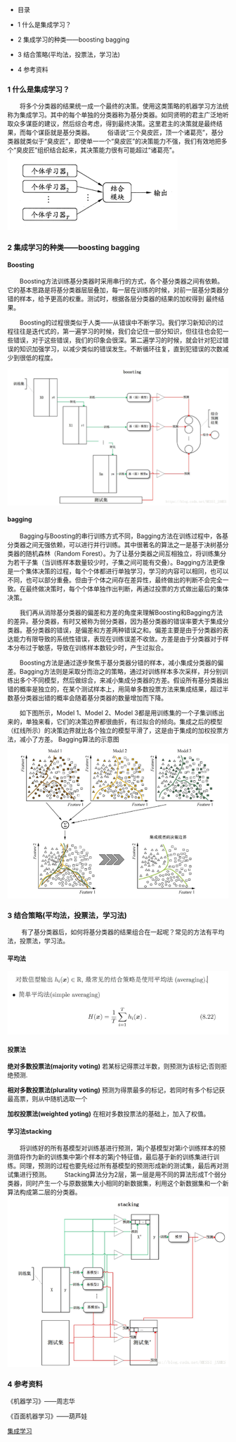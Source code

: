 * 目录
* 1 什么是集成学习？

* 2 集成学习的种类——boosting bagging

* 3 结合策略(平均法，投票法，学习法)

* 4 参考资料

### 1 什么是集成学习？
&#8195;&#8195;将多个分类器的结果统一成一个最终的决策。使用这类策略的机器学习方法统称为集成学习。其中的每个单独的分类器称为基分类器。如同贤明的君主广泛地听取众多谋臣的建议，然后综合考虑，得到最终决策。这里君主的决策就是最终结果，而每个谋臣就是基分类器。
&#8195;&#8195;俗语说“三个臭皮匠，顶一个诸葛亮”，基分类器就类似于“臭皮匠”，即使单一一个“臭皮匠”的决策能力不强，我们有效地把多个“臭皮匠”组织结合起来，其决策能力很有可能超过“诸葛亮”。
![](https://github.com/flysaint/Datawhale-/blob/master/集成学习.png)

### 2 集成学习的种类——boosting bagging

#### Boosting
&#8195;&#8195;Boosting方法训练基分类器时采用串行的方式，各个基分类器之间有依赖。它的基本思路是将基分类器层层叠加，每一层在训练的时候，对前一层基分类器分错的样本，给予更高的权重。测试时，根据各层分类器的结果的加权得到
最终结果。

&#8195;&#8195;Boosting的过程很类似于人类——从错误中不断学习。我们学习新知识的过程往往是迭代式的，第一遍学习的时候，我们会记住一部分知识，但往往也会犯一些错误，对于这些错误，我们的印象会很深。第二遍学习的时候，就会针对犯过错误的知识加强学习，以减少类似的错误发生。不断循环往复，直到犯错误的次数减少到很低的程度。

![](https://github.com/flysaint/Datawhale-/blob/master/Boosting.png)

#### bagging

&#8195;&#8195;Bagging与Boosting的串行训练方式不同，Bagging方法在训练过程中，各基分类器之间无强依赖，可以进行并行训练。其中很著名的算法之一是基于决树基分类器的随机森林（Random Forest）。为了让基分类器之间互相独立，将训练集分为若干子集（当训练样本数量较少时，子集之间可能有交叠）。Bagging方法更像是一个集体决策的过程，每个个体都进行单独学习，学习的内容可以相同，也可以不同，也可以部分重叠。但由于个体之间存在差异性，最终做出的判断不会完全一致。在最终做决策时，每个个体单独作出判断，再通过投票的方式做出最后的集体决策。

&#8195;&#8195;我们再从消除基分类器的偏差和方差的角度来理解Boosting和Bagging方法的差异。基分类器，有时又被称为弱分类器，因为基分类器的错误率要大于集成分类器。基分类器的错误，是偏差和方差两种错误之和。偏差主要是由于分类器的表达能力有限导致的系统性错误，表现在训练误差不收敛。方差是由于分类器对于样本分布过于敏感，导致在训练样本数较少时，产生过拟合。

&#8195;&#8195;Boosting方法是通过逐步聚焦于基分类器分错的样本，减小集成分类器的偏差。Bagging方法则是采取分而治之的策略，通过对训练样本多次采样，并分别训练出多个不同模型，然后做综合，来减小集成分类器的方差。假设所有基分类器出错的概率是独立的，在某个测试样本上，用简单多数投票方法来集成结果，超过半数基分类器出错的概率会随着基分类器的数量增加而下降。

&#8195;&#8195;如下图所示，Model 1、Model 2、Model 3都是用训练集的一个子集训练出来的，单独来看，它们的决策边界都很曲折，有过拟合的倾向。集成之后的模型（红线所示）的决策边界就比各个独立的模型平滑了，这是由于集成的加权投票方法，减小了方差。
Bagging算法的示意图
![](https://github.com/flysaint/Datawhale-/blob/master/Bagging.png)


### 3 结合策略(平均法，投票法，学习法)
&#8195;&#8195; 有了基分类器后，如何将基分类器的结果组合在一起呢？常见的方法有平均法，投票法，学习法。

#### 平均法

![](https://github.com/flysaint/Datawhale-/blob/master/简单平均法.png)
#### 投票法
**绝对多数投票法(majority voting)**
若某标记得票过半数，则预测为该标记;否则拒绝预测.

**相对多数投票法(plurality voting)**
预测为得票最多的标记，若同时有多个标记获最高票，则从中随机选取一个

**加权投票法(weighted yoting)**
在相对多数投票法的基础上，加入了权值。

#### 学习法stacking
&#8195;&#8195;将训练好的所有基模型对训练基进行预测，第j个基模型对第i个训练样本的预测值将作为新的训练集中第i个样本的第j个特征值，最后基于新的训练集进行训练。同理，预测的过程也要先经过所有基模型的预测形成新的测试集，最后再对测试集进行预测。
&#8195;&#8195;Stacking算法分为2层，第一层是用不同的算法形成T个弱分类器，同时产生一个与原数据集大小相同的新数据集，利用这个新数据集和一个新算法构成第二层的分类器。
![](https://github.com/flysaint/Datawhale-/blob/master/stacking.png)



### 4 参考资料

《机器学习》——周志华

《百面机器学习》——葫芦娃

[集成学习](https://blog.csdn.net/messi_james/article/details/81035991)
